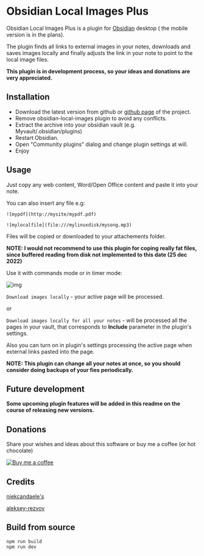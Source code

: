 # Obsidian Local Images Plus



Obsidian Local Images Plus is a plugin for [Obsidian](https://obsidian.md/) desktop ( the mobile version is in the plans). 

The plugin finds all links to external images in your notes, downloads and saves images locally and finally adjusts the link in your note to point to the local image files.


**This plugin is in development process, so your ideas and donations are very appreciated.**

## Installation

- Download the latest version from github or [github page](https://sergei-korneev.github.io/obsidian-local-images-plus) of the project.
- Remove obsidian-local-images plugin to avoid any conflicts.
- Extract the archive into your obsidian vault (e.g. Myvault/.obsidian/plugins)
- Restart Obsidian.
- Open "Community plugins" dialog and change plugin settings at will.
- Enjoy



## Usage

Just copy any web content, Word/Open Office content and paste it into your note.

You can also insert any file e.g:

```![mypdf](http://mysite/mypdf.pdf)```

```![mylocalfile](file:///mylinuxdisk/mysong.mp3)```

Files will be copied or downloaded to your attachements folder.

**NOTE: I would not recommend to use this plugin for coping really fat files, since buffered reading from disk not implemented to this date (25 dec 2022)**



Use it with commands mode or in timer mode:

![img](docs/Pasted%20image%2020221219134358.png?raw=true)




```Download images locally``` - your active page will be processed.

or

```Download images locally for all your notes``` - will be processed all the pages in your vault, that corresponds to **Include** parameter in the plugin's settings.

Also you can turn on in plugin's settings processing the active page when external links pasted into the page.

**NOTE: This plugin can change all your notes at once, so you should consider doing backups of your fies periodically.**


## Future development

**Some upcoming plugin features will be added in this readme on the course of releasing new versions.**

## Donations

Share your  wishes and ideas about this software or buy me a coffee (or hot chocolate)

[![Buy me a coffee](https://img.shields.io/badge/-buy_me_a%C2%A0coffee-gray?logo=buy-me-a-coffee)](https://www.buymeacoffee.com/sergeikorneev)





## Credits

[niekcandaele's](https://github.com/niekcandaele/obsidian-local-images)

[aleksey-rezvov](https://github.com/aleksey-rezvov/obsidian-local-images)


## Build from source
```
npm run build
npm run dev
```
